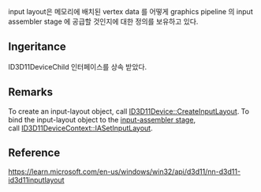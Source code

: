 input layout은 메모리에 배치된 vertex data 를 어떻게 graphics pipeline 의 input assembler stage 에 공급할 것인지에 대한 정의를 보유하고 있다.

## Ingeritance

ID3D11DeviceChild 인터페이스를 상속 받았다.

## Remarks

To create an input-layout object, call [ID3D11Device::CreateInputLayout](https://learn.microsoft.com/en-us/windows/desktop/api/d3d11/nf-d3d11-id3d11device-createinputlayout). To bind the input-layout object to the [input-assembler stage](https://learn.microsoft.com/en-us/windows/desktop/direct3d11/d3d10-graphics-programming-guide-input-assembler-stage), call [ID3D11DeviceContext::IASetInputLayout](https://learn.microsoft.com/en-us/windows/desktop/api/d3d11/nf-d3d11-id3d11devicecontext-iasetinputlayout).

## Reference

https://learn.microsoft.com/en-us/windows/win32/api/d3d11/nn-d3d11-id3d11inputlayout